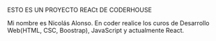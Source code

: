 

ESTO ES UN PROYECTO REACt DE CODERHOUSE

Mi nombre es Nicolás Alonso.
En coder realice los curos de Desarrollo Web(HTML, CSC, Boostrap), JavaScript y actualmente React.
